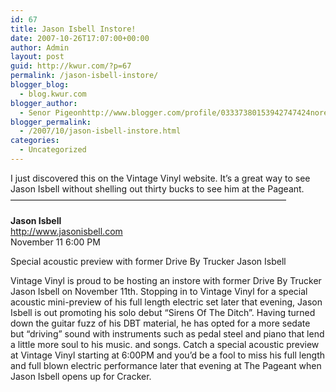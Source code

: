 ```yaml
---
id: 67
title: Jason Isbell Instore!
date: 2007-10-26T17:07:00+00:00
author: Admin
layout: post
guid: http://kwur.com/?p=67
permalink: /jason-isbell-instore/
blogger_blog:
  - blog.kwur.com
blogger_author:
  - Senor Pigeonhttp://www.blogger.com/profile/03337380153942747424noreply@blogger.com
blogger_permalink:
  - /2007/10/jason-isbell-instore.html
categories:
  - Uncategorized
---
```

<div class="pf-content">
  <p>
    I just discovered this on the Vintage Vinyl website. It&#8217;s a great way to see Jason Isbell without shelling out thirty bucks to see him at the Pageant.<br />&#8212;&#8212;&#8212;&#8212;&#8212;&#8212;&#8212;&#8212;&#8212;&#8212;&#8212;&#8212;&#8212;&#8212;&#8212;&#8212;&#8212;&#8212;&#8212;&#8212;&#8212;&#8212;&#8212;&#8212;&#8212;&#8212;&#8212;&#8212;&#8212;&#8212;&#8212;&#8211;<br /><b><br />Jason Isbell</b><br /> <a href="http://www.jasonisbell.com/" target="_blank">http://www.jasonisbell.com</a><br /> November 11 6:00 PM
  </p>
  
  <p>
    Special acoustic preview with former Drive By Trucker Jason Isbell
  </p>
  
  <p>
    Vintage Vinyl is proud to be hosting an instore with former Drive By Trucker Jason Isbell on November 11th. Stopping in to Vintage Vinyl for a special acoustic mini-preview of his full length electric set later that evening, Jason Isbell is out promoting his solo debut &#8220;Sirens Of The Ditch&#8221;. Having turned down the guitar fuzz of his DBT material, he has opted for a more sedate but &#8220;driving&#8221; sound with instruments such as pedal steel and piano that lend a little more soul to his music. and songs. Catch a special acoustic preview at Vintage Vinyl starting at 6:00PM and you&#8217;d be a fool to miss his full length and full blown electric performance later that evening at The Pageant when Jason Isbell opens up for Cracker.
  </p>
</div>